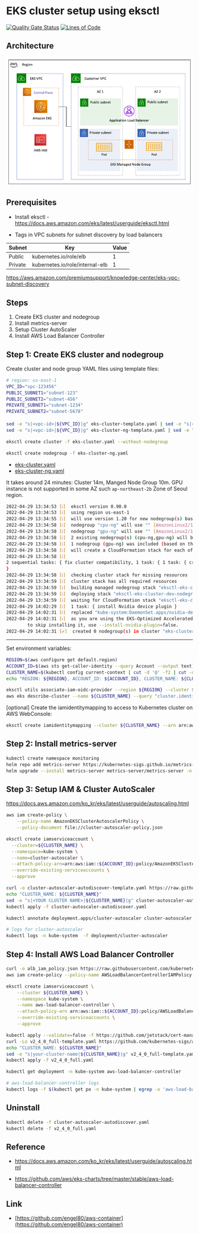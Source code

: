 # EKS cluster setup using eksctl

[![Quality Gate Status](https://sonarcloud.io/api/project_badges/measure?project=engel80_eks-eksctl&metric=alert_status)](https://sonarcloud.io/summary/new_code?id=engel80_eks-eksctl) [![Lines of Code](https://sonarcloud.io/api/project_badges/measure?project=engel80_eks-eksctl&metric=ncloc)](https://sonarcloud.io/summary/new_code?id=engel80_eks-eksctl)

## Architecture

![Architecture](./screenshots/architecture.png?raw=true)

## Prerequisites

* Install eksctl - https://docs.aws.amazon.com/eks/latest/userguide/eksctl.html

* Tags in VPC subnets for subnet discovery by load balancers

| Subnet    | Key                             |  Value      |
|-----------|---------------------------------|-------------|
| Public    | kubernetes.io/role/elb          |   1         |
| Private   | kubernetes.io/role/internal-elb |   1         |

https://aws.amazon.com/premiumsupport/knowledge-center/eks-vpc-subnet-discovery

## Steps

1. Create EKS cluster and nodegroup
2. Install metrics-server
3. Setup Cluster AutoScaler
4. Install AWS Load Balancer Controller

## Step 1: Create EKS cluster and nodegroup

Create cluster and node group YAML files using template files:

```bash
# region: us-east-1
VPC_ID="vpc-123456"
PUBLIC_SUBNET1="subnet-123"
PUBLIC_SUBNET2="subnet-456"
PRIVATE_SUBNET1="subnet-1234"
PRIVATE_SUBNET2="subnet-5678"

sed -e "s|<vpc-id>|${VPC_ID}|g" eks-cluster-template.yaml | sed -e "s|<public-subnet1>|${PUBLIC_SUBNET1}|g" | sed -e "s|<public-subnet2>|${PUBLIC_SUBNET2}|g" | sed -e "s|<private-subnet1>|${PRIVATE_SUBNET1}|g" | sed -e "s|<private-subnet2>|${PRIVATE_SUBNET2}|g" > eks-cluster.yaml
sed -e "s|<vpc-id>|${VPC_ID}|g" eks-cluster-ng-template.yaml | sed -e "s|<public-subnet1>|${PUBLIC_SUBNET1}|g" | sed -e "s|<public-subnet2>|${PUBLIC_SUBNET2}|g" | sed -e "s|<private-subnet1>|${PRIVATE_SUBNET1}|g" | sed -e "s|<private-subnet2>|${PRIVATE_SUBNET2}|g" > eks-cluster-ng.yaml
```

```bash
eksctl create cluster -f eks-cluster.yaml --without-nodegroup
```

```bash
eksctl create nodegroup -f eks-cluster-ng.yaml
```

* [eks-cluster.yaml](./eks-cluster.yaml)
* [eks-cluster-ng.yaml](./eks-cluster-ng.yaml)

It takes around 24 minutes: Cluster 14m, Manged Node Group 10m. GPU instance is not supported in some AZ such `ap-northeast-2b` Zone of Seoul region.

```bash
2022-04-29 13:34:53 [ℹ]  eksctl version 0.90.0
2022-04-29 13:34:53 [ℹ]  using region us-east-1
2022-04-29 13:34:55 [ℹ]  will use version 1.20 for new nodegroup(s) based on control plane version
2022-04-29 13:34:58 [ℹ]  nodegroup "cpu-ng" will use "" [AmazonLinux2/1.20]
2022-04-29 13:34:58 [ℹ]  nodegroup "gpu-ng" will use "" [AmazonLinux2/1.20]
2022-04-29 13:34:58 [ℹ]  2 existing nodegroup(s) (cpu-ng,gpu-ng) will be excluded
2022-04-29 13:34:58 [ℹ]  1 nodegroup (gpu-ng) was included (based on the include/exclude rules)
2022-04-29 13:34:58 [ℹ]  will create a CloudFormation stack for each of 1 managed nodegroups in cluster "eks-cluster-dev"
2022-04-29 13:34:58 [ℹ]  
2 sequential tasks: { fix cluster compatibility, 1 task: { 1 task: { create managed nodegroup "gpu-ng" } } 
}
2022-04-29 13:34:58 [ℹ]  checking cluster stack for missing resources
2022-04-29 13:34:59 [ℹ]  cluster stack has all required resources
2022-04-29 13:34:59 [ℹ]  building managed nodegroup stack "eksctl-eks-cluster-dev-nodegroup-gpu-ng"
2022-04-29 13:34:59 [ℹ]  deploying stack "eksctl-eks-cluster-dev-nodegroup-gpu-ng"
2022-04-29 13:34:59 [ℹ]  waiting for CloudFormation stack "eksctl-eks-cluster-dev-nodegroup-gpu-ng"
2022-04-29 14:02:29 [ℹ]  1 task: { install Nvidia device plugin }
2022-04-29 14:02:31 [ℹ]  replaced "kube-system:DaemonSet.apps/nvidia-device-plugin-daemonset"
2022-04-29 14:02:31 [ℹ]  as you are using the EKS-Optimized Accelerated AMI with a GPU-enabled instance type, the Nvidia Kubernetes device plugin was automatically installed.
        to skip installing it, use --install-nvidia-plugin=false.
2022-04-29 14:02:31 [✔]  created 0 nodegroup(s) in cluster "eks-cluster-dev"
```

---

Set environment variables:

```bash
REGION=$(aws configure get default.region)
ACCOUNT_ID=$(aws sts get-caller-identity --query Account --output text)
CLUSTER_NAME=$(kubectl config current-context | cut -d '@' -f2 | cut -d '.' -f1)
echo "REGION: ${REGION}, ACCOUNT_ID: ${ACCOUNT_ID}, CLUSTER_NAME: ${CLUSTER_NAME}"
```

```bash
eksctl utils associate-iam-oidc-provider --region ${REGION} --cluster ${CLUSTER_NAME} --approve
aws eks describe-cluster --name ${CLUSTER_NAME} --query "cluster.identity.oidc.issuer" --output text
```

[optional] Create the iamidentitymapping to access to Kubernetes cluster on AWS WebConsole:

```bash
eksctl create iamidentitymapping --cluster ${CLUSTER_NAME} --arn arn:aws:iam::${ACCOUNT_ID}:role/<role-name> --group system:masters --username admin --region ${REGION}
```

## Step 2: Install metrics-server

```bash
kubectl create namespace monitoring
helm repo add metrics-server https://kubernetes-sigs.github.io/metrics-server/
helm upgrade --install metrics-server metrics-server/metrics-server -n monitoring
```

## Step 3: Setup IAM & Cluster AutoScaler

https://docs.aws.amazon.com/ko_kr/eks/latest/userguide/autoscaling.html

```bash
aws iam create-policy \
    --policy-name AmazonEKSClusterAutoscalerPolicy \
    --policy-document file://cluster-autoscaler-policy.json
```

```bash
eksctl create iamserviceaccount \
  --cluster=${CLUSTER_NAME} \
  --namespace=kube-system \
  --name=cluster-autoscaler \
  --attach-policy-arn=arn:aws:iam::${ACCOUNT_ID}:policy/AmazonEKSClusterAutoscalerPolicy \
  --override-existing-serviceaccounts \
  --approve
```

```bash
curl -o cluster-autoscaler-autodiscover-template.yaml https://raw.githubusercontent.com/kubernetes/autoscaler/master/cluster-autoscaler/cloudprovider/aws/examples/cluster-autoscaler-autodiscover.yaml
echo "CLUSTER_NAME: ${CLUSTER_NAME}"
sed -e "s|<YOUR CLUSTER NAME>|${CLUSTER_NAME}|g" cluster-autoscaler-autodiscover-template.yaml > cluster-autoscaler-autodiscover.yaml
kubectl apply -f cluster-autoscaler-autodiscover.yaml
```

```bash
kubectl annotate deployment.apps/cluster-autoscaler cluster-autoscaler.kubernetes.io/safe-to-evict="false" -n kube-system
```

```bash
# logs for cluster-autoscaler
kubectl logs -n kube-system  -f deployment/cluster-autoscaler
```

## Step 4: Install AWS Load Balancer Controller

```bash
curl -o alb_iam_policy.json https://raw.githubusercontent.com/kubernetes-sigs/aws-load-balancer-controller/v2.4.0/docs/install/iam_policy.json
aws iam create-policy --policy-name AWSLoadBalancerControllerIAMPolicy --policy-document file://alb_iam_policy.json
```

```bash
eksctl create iamserviceaccount \
    --cluster ${CLUSTER_NAME} \
    --namespace kube-system \
    --name aws-load-balancer-controller \
    --attach-policy-arn arn:aws:iam::${ACCOUNT_ID}:policy/AWSLoadBalancerControllerIAMPolicy \
    --override-existing-serviceaccounts \
    --approve
```

```bash
kubectl apply --validate=false -f https://github.com/jetstack/cert-manager/releases/download/v1.5.4/cert-manager.yaml
curl -Lo v2_4_0_full-template.yaml https://github.com/kubernetes-sigs/aws-load-balancer-controller/releases/download/v2.4.0/v2_4_0_full.yaml
echo "CLUSTER_NAME: ${CLUSTER_NAME}"
sed -e "s|your-cluster-name|${CLUSTER_NAME}|g" v2_4_0_full-template.yaml > v2_4_0_full.yaml
kubectl apply -f v2_4_0_full.yaml
```

```bash
kubectl get deployment -n kube-system aws-load-balancer-controller
```

```bash
# aws-load-balancer-controller logs
kubectl logs -f $(kubectl get po -n kube-system | egrep -o 'aws-load-balancer-controller-[A-Za-z0-9-]+') -n kube-system
```

## Uninstall

```bash
kubectl delete -f cluster-autoscaler-autodiscover.yaml
kubectl delete -f v2_4_0_full.yaml
```

## Reference

* https://docs.aws.amazon.com/ko_kr/eks/latest/userguide/autoscaling.html

* https://github.com/aws/eks-charts/tree/master/stable/aws-load-balancer-controller

## Link

* [https://github.com/engel80/aws-container](https://github.com/engel80/aws-container)

